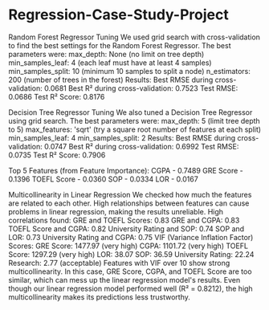 # Regression-Case-Study-Project

Random Forest Regressor Tuning
 We used grid search with cross-validation to find the best settings for the Random Forest Regressor. The best parameters were:
 max_depth: None (no limit on tree depth)
 min_samples_leaf: 4 (each leaf must have at least 4 samples)
 min_samples_split: 10 (minimum 10 samples to split a node)
 n_estimators: 200 (number of trees in the forest)
Results:
 Best RMSE during cross-validation: 0.0681
 Best R² during cross-validation: 0.7523
 Test RMSE: 0.0686
 Test R² Score: 0.8176

Decision Tree Regressor Tuning
 We also tuned a Decision Tree Regressor using grid search. The best parameters were:
 max_depth: 5 (limit tree depth to 5)
 max_features: 'sqrt' (try a square root number of features at each split)
 min_samples_leaf: 4
 min_samples_split: 2
Results:
 Best RMSE during cross-validation: 0.0747
 Best R² during cross-validation: 0.6992
 Test RMSE: 0.0735
 Test R² Score: 0.7906

Top 5 Features (from Feature Importance):
 CGPA - 0.7489
 GRE Score - 0.1396
 TOEFL Score - 0.0360
 SOP - 0.0334
 LOR - 0.0167

Multicollinearity in Linear Regression
 We checked how much the features are related to each other. High relationships between features can cause problems in linear regression, making the results unreliable.
High correlations found:
 GRE and TOEFL Scores: 0.83
 GRE and CGPA: 0.83
 TOEFL Score and CGPA: 0.82
 University Rating and SOP: 0.74
 SOP and LOR: 0.73
 University Rating and CGPA: 0.75
VIF (Variance Inflation Factor) Scores:
 GRE Score: 1477.97 (very high)
 CGPA: 1101.72 (very high)
 TOEFL Score: 1297.29 (very high)
 LOR: 38.07
 SOP: 36.59
 University Rating: 22.24
 Research: 2.77 (acceptable)
Features with VIF over 10 show strong multicollinearity. In this case, GRE Score, CGPA, and TOEFL Score are too similar, which can mess up the linear regression model's results.
Even though our linear regression model performed well (R² = 0.8212), the high multicollinearity makes its predictions less trustworthy.
